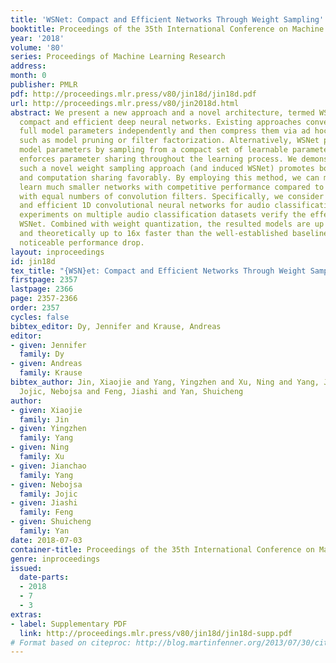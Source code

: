 ```yaml
---
title: 'WSNet: Compact and Efficient Networks Through Weight Sampling'
booktitle: Proceedings of the 35th International Conference on Machine Learning
year: '2018'
volume: '80'
series: Proceedings of Machine Learning Research
address: 
month: 0
publisher: PMLR
pdf: http://proceedings.mlr.press/v80/jin18d/jin18d.pdf
url: http://proceedings.mlr.press/v80/jin2018d.html
abstract: We present a new approach and a novel architecture, termed WSNet, for learning
  compact and efficient deep neural networks. Existing approaches conventionally learn
  full model parameters independently and then compress them via ad hoc processing
  such as model pruning or filter factorization. Alternatively, WSNet proposes learning
  model parameters by sampling from a compact set of learnable parameters, which naturally
  enforces parameter sharing throughout the learning process. We demonstrate that
  such a novel weight sampling approach (and induced WSNet) promotes both weights
  and computation sharing favorably. By employing this method, we can more efficiently
  learn much smaller networks with competitive performance compared to baseline networks
  with equal numbers of convolution filters. Specifically, we consider learning compact
  and efficient 1D convolutional neural networks for audio classification. Extensive
  experiments on multiple audio classification datasets verify the effectiveness of
  WSNet. Combined with weight quantization, the resulted models are up to 180x smaller
  and theoretically up to 16x faster than the well-established baselines, without
  noticeable performance drop.
layout: inproceedings
id: jin18d
tex_title: "{WSN}et: Compact and Efficient Networks Through Weight Sampling"
firstpage: 2357
lastpage: 2366
page: 2357-2366
order: 2357
cycles: false
bibtex_editor: Dy, Jennifer and Krause, Andreas
editor:
- given: Jennifer
  family: Dy
- given: Andreas
  family: Krause
bibtex_author: Jin, Xiaojie and Yang, Yingzhen and Xu, Ning and Yang, Jianchao and
  Jojic, Nebojsa and Feng, Jiashi and Yan, Shuicheng
author:
- given: Xiaojie
  family: Jin
- given: Yingzhen
  family: Yang
- given: Ning
  family: Xu
- given: Jianchao
  family: Yang
- given: Nebojsa
  family: Jojic
- given: Jiashi
  family: Feng
- given: Shuicheng
  family: Yan
date: 2018-07-03
container-title: Proceedings of the 35th International Conference on Machine Learning
genre: inproceedings
issued:
  date-parts:
  - 2018
  - 7
  - 3
extras:
- label: Supplementary PDF
  link: http://proceedings.mlr.press/v80/jin18d/jin18d-supp.pdf
# Format based on citeproc: http://blog.martinfenner.org/2013/07/30/citeproc-yaml-for-bibliographies/
---
```

